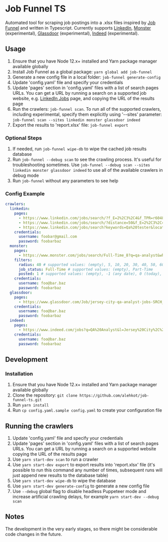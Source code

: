 # Job Funnel TS

Automated tool for scraping job postings into a .xlsx files inspired by [Job Funnel](https://github.com/PaulMcInnis/JobFunnel) and written in Typescript. Currently supports [LinkedIn](https://www.linkedin.com/), [Monster](https://www.monster.com/) (experimental), [Glassdoor](https://www.glassdoor.com/) (experimental), [Indeed](https://www.indeed.com/) (experimental).

## Usage

1. Ensure that you have Node 12.x+ installed and Yarn package manager available globally
1. Install Job Funnel as a global package: `yarn global add job-funnel`
1. Generate a new config file in a local folder: `job-funnel generate-config`
1. Update 'config.yaml' file and specify your credentials
1. Update 'pages' section in 'config.yaml' files with a list of search pages URLs. You can get a URL by running a search on a supported job website, e.g. [LinkedIn Jobs](https://www.linkedin.com/jobs/) page, and copying the URL of the results page
1. Run the crawlers: `job-funnel scan`. To run all of the supported crawlers, including experimental, specify them explicitly using '--sites' parameter: `job-funnel scan --sites linkedin monster glassdoor indeed`
1. Export the results to 'report.xlsx' file: `job-funnel export`

### Optional Steps

1. If needed, run `job-funnel wipe-db` to wipe the cached job results database
1. Run `job-funnel --debug scan` to see the crawling process. It's useful for troubleshooting sometimes. Use `job-funnel --debug scan --sites linkedin monster glassdoor indeed` to use all of the available crawlers in debug mode
1. Run `job-funnel` without any parameters to see help

### Config Example

```yaml
crawlers:
  linkedin:
    pages:
      - https://www.linkedin.com/jobs/search/?f_E=2%2C3%2C4&f_TPR=r604800&geoId=90000070&keywords=qa%20analyst&location=New%20York%20City%20Metropolitan%20Area&f_TP=1%2C2&redirect=false&position=1&pageNum=0
      - https://www.linkedin.com/jobs/search/?distance=50&f_E=2%2C3%2C4&f_TPR=r86400&geoId=104047727&keywords=qa%20analyst&location=Jersey%20City%2C%20New%20Jersey%2C%20United%20States&f_TP=1%2C2&redirect=false&position=1&pageNum=0
      - https://www.linkedin.com/jobs/search?keywords=Qa%20tester&location=New%20York%20City%20Metropolitan%20Area&geoId=90000070&trk=public_jobs_jobs-search-bar_search-submit&redirect=false&position=1&pageNum=0
    credentials:
      username: foobar@gmail.com
      password: foobarbaz
  monster:
    pages:
      - https://www.monster.com/jobs/search/Full-Time_8?q=qa-analyst&where=07302&rad=20&tm=3&jobid=220754835
    filters:
      radius: 40 # supported values: (empty), 5, 10, 20, 30, 40, 50, 60, 75, 100, 150, 200
      job_status: Full-Time # supported values: (empty), Part-Time
      posted: 1 # supported values: (empty), -1 (any date), 0 (today), 1 (yesterday), 3 (last 3 days), 7 (last 7 days), 14 (last 14 days), 30 (last 30 days)
    credentials:
      username: foo@bar.baz
      password: foobarbaz
  glassdoor:
    pages:
      - https://www.glassdoor.com/Job/jersey-city-qa-analyst-jobs-SRCH_IL.0,11_IC1126819_KO12,22.htm?jobType=fulltime&fromAge=1&radius=50
    credentials:
      username: foo@bar.baz
      password: foobarbaz
  indeed:
    pages:
      - https://www.indeed.com/jobs?q=QA%20Analyst&l=Jersey%20City%2C%20NJ&radius=50&rbl=New%20York%2C%20NY&jlid=45f6c4ded55c00bf&jt=fulltime&vjk=a573133dd9847a53
    credentials:
      username: foo@bar.baz
      password: foobarbaz
```

## Development

### Installation

1. Ensure that you have Node 12.x+ installed and Yarn package manager available globally
1. Clone the repository: `git clone https://github.com/alehkot/job-funnel-ts.git`
1. Run `yarn install`
1. Run `cp config.yaml.sample config.yaml` to create your configuration file

## Running the crawlers

1. Update 'config.yaml' file and specify your credentials
1. Update 'pages' section in 'config.yaml' files with a list of search pages URLs. You can get a URL by running a search on a supported website copying the URL of the results page
1. Use `yarn start-dev scan` to run a crawler
1. Use `yarn start-dev export` to export results into 'report.xlsx' file
(it's possible to run this command any number of times, subsequent
runs will just append new results to the database table)
1. Use `yarn start-dev wipe-db` to wipe the database
1. Use `yarn start-dev generate-config` to generate a new config file
1. Use `--debug` global flag to disable headless Puppeteer mode and increase artificial crawling delays, for example `yarn start-dev --debug scan`

## Notes

The development in the very early stages, so there might be considerable code changes in the future.

